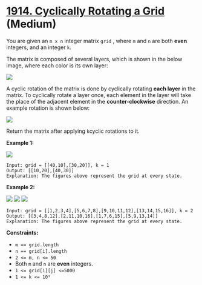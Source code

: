 # [1914. Cyclically Rotating a Grid][link] (Medium)

[link]: https://leetcode.com/problems/cyclically-rotating-a-grid/

You are given an `m x n` integer matrix `grid` , where `m` and `n` are both **even** integers, and
an integer `k`.

The matrix is composed of several layers, which is shown in the below image, where each color is its
own layer:

![](https://assets.leetcode.com/uploads/2021/06/10/ringofgrid.png)

A cyclic rotation of the matrix is done by cyclically rotating **each layer** in the matrix. To
cyclically rotate a layer once, each element in the layer will take the place of the adjacent
element in the **counter-clockwise** direction. An example rotation is shown below:

![](https://assets.leetcode.com/uploads/2021/06/22/explanation_grid.jpg)

Return the matrix after applying  `k`cyclic rotations to it.

**Example 1:**

![](https://assets.leetcode.com/uploads/2021/06/19/rod2.png)

```
Input: grid = [[40,10],[30,20]], k = 1
Output: [[10,20],[40,30]]
Explanation: The figures above represent the grid at every state.
```

**Example 2:**

 **![](https://assets.leetcode.com/uploads/2021/06/10/ringofgrid5.png)**
**![](https://assets.leetcode.com/uploads/2021/06/10/ringofgrid6.png)**
**![](https://assets.leetcode.com/uploads/2021/06/10/ringofgrid7.png)**

```
Input: grid = [[1,2,3,4],[5,6,7,8],[9,10,11,12],[13,14,15,16]], k = 2
Output: [[3,4,8,12],[2,11,10,16],[1,7,6,15],[5,9,13,14]]
Explanation: The figures above represent the grid at every state.
```

**Constraints:**

- `m == grid.length`
- `n == grid[i].length`
- `2 <= m, n <= 50`
- Both `m` and `n` are **even** integers.
- `1 <= grid[i][j] <=5000`
- `1 <= k <= 10⁹`
